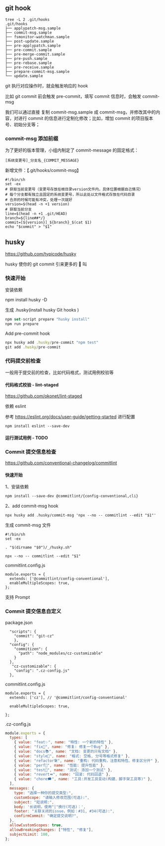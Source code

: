 ## git hook

```shell
tree -L 2 .git/hooks
.git/hooks
├── applypatch-msg.sample
├── commit-msg.sample
├── fsmonitor-watchman.sample
├── post-update.sample
├── pre-applypatch.sample
├── pre-commit.sample
├── pre-merge-commit.sample
├── pre-push.sample
├── pre-rebase.sample
├── pre-receive.sample
├── prepare-commit-msg.sample
└── update.sample

```

git 执行对应操作时，就会触发响应的 hook

比如 git commit 前会触发 pre-commit，填写 commit 信息时，会触发 commit-msg

我们可以通过直接 复制 commit-msg.sample 成 commit-msg，并修改其中的内容，对进行 commit 的信息进行定制化修改；比如，增加 commit 的项目版本号、初始分支等；

### commit-msg 添加前缀

为了更好的版本管理，小组内制定了 commit-message 的固定格式：

```shell
[系统变更号]_分支名_{COMMIT_MESSAGE}
```

新增文件：【.git/hooks/commit-msg】

```shell
#!/bin/sh
set -ex
# 获取当前变更号（变更号存放在根目录version文件内，具体位置根据自己情况）
# 每个分支都有独立且固定的系统变更号，所以此处以文件格式存放在代码目录
# 合并的时候可能有冲突，处理一次就好
version=$(head -n +1 version)
# 获取当前分支
line=$(head -n +1 .git/HEAD)
branch=${line##*/}
commit=[${version}]_${branch}_$(cat $1)
echo "$commit" > "$1"
```

## husky

https://github.com/typicode/husky

husky 使你的 git commit 引来更多的 🐶 叫

### 快速开始

安装依赖

npm install husky -D

生成 .husky(install husky Git hooks )

```javascript
npm set-script prepare "husky install"
npm run prepare
```

Add pre-commit hook

```javascript
npx husky add .husky/pre-commit "npm test"
git add .husky/pre-commit
```

### 代码提交前检查

一般用于提交前的检查，比如代码格式，测试用例校验等

#### 代码格式校验 - lint-staged

https://github.com/okonet/lint-staged

依赖 eslint

参考 https://eslint.org/docs/user-guide/getting-started 进行配置

```
npm install eslint --save-dev
```

#### 运行测试用例 - TODO

### Commit 提交信息检查

https://github.com/conventional-changelog/commitlint

#### 快速开始

1、安装依赖

```
npm install --save-dev @commitlint/{config-conventional,cli}
```

2、add commit-msg hook

```
npx husky add .husky/commit-msg 'npx --no -- commitlint --edit "$1"'
```

生成 commit-msg 文件

```
#!/bin/sh
set -ex

. "$(dirname "$0")/_/husky.sh"

npx --no -- commitlint --edit "$1"
```

commitlint.config.js

```
module.exports = {
  extends: ['@commitlint/config-conventional'],
  enableMultipleScopes: true,
};
```

支持 Prompt

### Commit 提交信息自定义

package.json

```
  "scripts": {
    "commit": "git-cz"
    },
  "config": {
    "commitizen": {
      "path": "node_modules/cz-customizable"
    }
  },
   "cz-customizable": {
    "config": ".cz-config.js"
  },
```

commitlint.config.js

```
module.exports = {
  extends: ['cz'], // '@commitlint/config-conventional'

  enableMultipleScopes: true,

};
```

.cz-config.js

```javascript
module.exports = {
  types: [
    { value: "feat✨", name: "特性: 一个新的特性" },
    { value: "fix🐞", name: "修复: 修复一个Bug" },
    { value: "docs📚", name: "文档: 变更的只有文档" },
    { value: "style💅", name: "格式: 空格, 分号等格式修复" },
    { value: "refactor🛠", name: "重构: 代码重构，注意和特性、修复区分开" },
    { value: "perf🐎", name: "性能: 提升性能" },
    { value: "test🏁", name: "测试: 添加一个测试" },
    { value: "revert⏪", name: "回滚: 代码回退" },
    { value: "chore🗯", name: "工具:开发工具变动(构建、脚手架工具等)" },
  ],
  messages: {
    type: "选择一种你的提交类型:",
    customScope: "请输入修改范围(可选):",
    subject: "短说明:",
    body: '长说明，使用"|"换行(可选)：',
    footer: "关联关闭的issue，例如：#31, #34(可选):",
    confirmCommit: "确定提交说明?",
  },
  allowCustomScopes: true,
  allowBreakingChanges: ["特性", "修复"],
  subjectLimit: 100,
};
```

